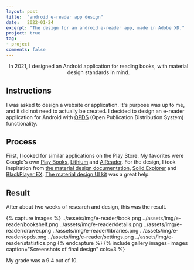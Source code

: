 ```yaml
---
layout: post
title:  "android e-reader app design"
date:   2022-01-24
excerpt: "The design for an android e-reader app, made in Adobe XD."
project: true
tag:
- project
comments: false
---
```

    
<center>In 2021, I designed an Android application for reading books, with material design standards in mind.</center>


## Instructions
I was asked to design a website or application. It's purpose was up to me, and it did not need to actually be created.
I decided to design an e-reader application for Android with [OPDS](https://opds.io/) (Open Publication Distribution System) functionality.

## Process
First, I looked for similar applications on the Play Store. My favorites were Google's own [Play Books](https://play.google.com/store/apps/details?id=com.google.android.apps.books), [Lithium](https://play.google.com/store/apps/details?id=com.faultexception.reader.pro) and [AlReader](https://play.google.com/store/apps/details?id=com.neverland.alreader). For the design, I took inspiration from [the material design documentation](https://material.io), [Solid Explorer](https://play.google.com/store/apps/details?id=pl.solidexplorer2) and [BlackPlayer EX](https://play.google.com/store/apps/details?id=com.kodarkooperativet.blackplayerex). [The material design UI kit](https://www.adobe.com/products/xd/features/ui-kits.html) was a great help.

## Result
After about two weeks of research and design, this was the result.

{% capture images %}
    ../assets/img/e-reader/book.png
    ../assets/img/e-reader/bookshelf.png
    ../assets/img/e-reader/details.png
    ../assets/img/e-reader/drawer.png
    ../assets/img/e-reader/libraries.png
    ../assets/img/e-reader/opds.png
    ../assets/img/e-reader/settings.png
    ../assets/img/e-reader/statistics.png
{% endcapture %}
{% include gallery images=images caption="Screenshots of final design" cols=3 %}

My grade was a 9.4 out of 10.
